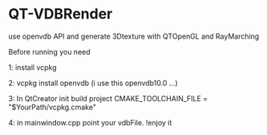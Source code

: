 # QT-VDBRender
use openvdb API and generate 3Dtexture with QTOpenGL and RayMarching

Before running you need
	
1: install vcpkg

2: vcpkg install openvdb  (i use this openvdb10.0 ...)

3: In QtCreator init build project CMAKE_TOOLCHAIN_FILE = "$YourPath/vcpkg.cmake"

4: in mainwindow.cpp point your vdbFile. !enjoy it
